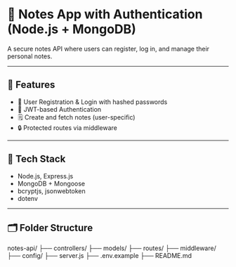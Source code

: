 # 📝 Notes App with Authentication (Node.js + MongoDB)

A secure notes API where users can register, log in, and manage their personal notes.

---

## 🚀 Features

- 🔐 User Registration & Login with hashed passwords
- 🔑 JWT-based Authentication
- 🗒️ Create and fetch notes (user-specific)
- 🔒 Protected routes via middleware

---

## 🧰 Tech Stack

- Node.js, Express.js
- MongoDB + Mongoose
- bcryptjs, jsonwebtoken
- dotenv

---

## 🗂️ Folder Structure

notes-api/
├── controllers/
├── models/
├── routes/
├── middleware/
├── config/
├── server.js
├── .env.example
├── README.md